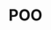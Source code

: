 ---
layout : partie
title : POO
slug : poo-php
description : "La programmation orienté objet avec PHP"
image : 
in_book: true
order : 4
---